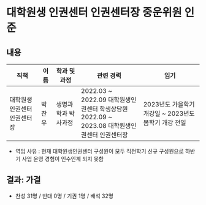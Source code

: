 대학원생 인권센터 인권센터장 중운위원 인준
===

## 내용

| 직책 | 이름 | 학과 및 과정 | 관련 경력 | 임기 |
|---|---|---|---|---|
| 대학원생 인권센터 인권센터장 | 박찬우 | 생명과학과 박사과정 | 2022.03 \~ 2022.09 대학원생인권센터 학생상담원 </br> 2022.09 \~ 2023.08 대학원생인권센터 인권센터장 | 2023년도 가을학기 개강일 \~ 2023년도 봄학기 개강 전일 |

- 역임 사유 : 현재 대학원생인권센터 구성원이 모두 직전학기 신규 구성원으로 하반기 사업 운영 경험이 인수인계 되지 못함

## 결과: 가결
- 찬성 31명 / 반대 0명 / 기권 1명 / 배석 32명
